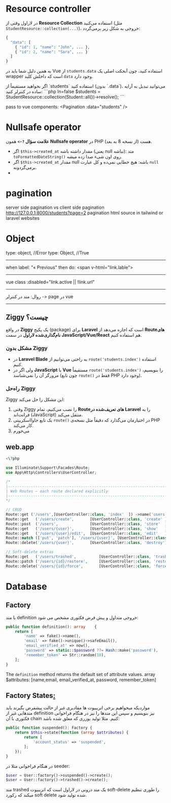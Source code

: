 # Resource controller
در لاراول وقتی از **Resource Collection** استفاده می‌کنید (مثل `StudentResource::collection(...)`)، خروجی به شکل زیر برمی‌گردد:
```php ln=false
{
  "data": [
    { "id": 1, "name": "John", ... },
    { "id": 2, "name": "Sara", ... }
  ]
}
```
به همین دلیل شما باید در Vue از `students.data` استفاده کنید، چون آبجکت اصلی یک wrapper است که داخلش کلید `data` وجود دارد. 
<p style="line-height: 0.2rem;"></p>
اگر بخواهید مستقیماً از `students` استفاده کنید (بدون `.data`)، می‌توانید تبدیل به آرایه ساده در کنترلر کنید:
```php ln=false
$students = StudentResource::collection(Student::all())->resolve();
```

pass to vue components: \<Pagination :data="students" />
# Nullsafe operator
**علامت سؤال `?->`** همون **Nullsafe operator** در PHP (از نسخه 8 به بعد) هست.
- اگر `$this->created_at` مقدار داشته باشه (یعنی null نباشه):  متد `toFormattedDateString()` روی اون شیء صدا زده میشه.
 - اگر `$this->created_at` مقدار null باشه:  هیچ خطایی نمی‌ده و کل عبارت `null` برمی‌گردونه.
 - 
# pagination
 server side pagination vs client side pagination
 http://127.0.0.1:8000/students?page=2
 pagination html source in tailwind or laravel websites
# Object
type: object, //Error
type: Object, //True





---
when label: "&laquo; Previous"    then do: \<span v-html="link.lable"></span>

---
vue class
:disabled="link.active || !link.url"

---
روال: متد در کنترلر -> page در vue

---
## Ziggy چیست؟
در واقع **Ziggy** یک پکیج (package) برای **Laravel** است که  اجازه  می‌دهد از **Routeهای نام‌گذاری‌شده لاراول** در سمت **JavaScript/Vue/React** هم استفاده کنیم.
### مشکل بدون Ziggy
- در **Laravel Blade** به راحتی می‌توانیم از `route('students.index')` استفاده کنیم.
- ولی اگر در **JavaScript** یا **Vue** مستقیماً `route('students.index')` را بنویسیم، مرورگر آن را نمی‌شناسد (چون تابع `route()` فقط در PHP وجود دارد).
### راه‌حل Ziggy
Ziggy این مشکل را حل می‌کند:
1. وقتی Ziggy را نصب می‌کنیم، تمام **Routeهای تعریف‌شده در Laravel** را به فرانت‌اند (JavaScript) منتقل می‌کند.
2. یک تابع جاوااسکریپتی `route()` در اختیارمان می‌گذارد که دقیقاً مثل نسخه‌ی PHP کار می‌کند.
3. می​​​​﻿⁠‌خورم

## web.app
```php  ln=false
<\?php 

use Illuminate\Support\Facades\Route;
use App\Http\Controllers\UserController;

/*
|--------------------------------------------------------------------------
| Web Routes – each route declared explicitly
|--------------------------------------------------------------------------
*/

// CRUD
Route::get ('/users',[UserController::class, 'index'  ]) ->name('users.index');    // list
Route::get   ('/users/create',       [UserController::class, 'create' ])->name('users.create');   // form
Route::post  ('/users',              [UserController::class, 'store'  ])->name('users.store');    // save
Route::get   ('/users/{user}',       [UserController::class, 'show'   ])->name('users.show');     // single
Route::get   ('/users/{user}/edit',  [UserController::class, 'edit'   ])->name('users.edit');     // form
Route::match (['put', 'patch'], '/users/{user}', [UserController::class, 'update' ])->name('users.update');   // update
Route::delete('/users/{user}',       [UserController::class, 'destroy'])->name('users.destroy');  // soft‑delete

// Soft‑delete extras
Route::get   ('/users/trashed',          [UserController::class, 'trashed'   ])->name('users.trashed');
Route::patch ('/users/{id}/restore',     [UserController::class, 'restore'   ])->name('users.restore');
Route::delete('/users/{id}/force',       [UserController::class, 'forceDelete'])->name('users.force');
```

# Database
## Factory
با متد definition خروجی متداول و پیش فرض فکتوری مشخص می شود:
```php ln=false
public function definition(): array    {        
	return [            
		'name' => fake()->name(),            
		'email' => fake()->unique()->safeEmail(),            
		'email_verified_at' => now(),            
		'password' => static::$password ??= Hash::make('password'),            
		'remember_token' => Str::random(10),        
	];    
}
```
The `definition` method returns the default set of attribute values.
array $attributes: \[name,email, email_verified_at, password, remember_token]

## Factory States[:](https://laravel.com/docs/12.x/eloquent-factories#factory-states)
مواردیکه میخواهیم برخی اتریبیوت ها مقادیری غیر از حالت پیشفرض بگیرند باید متدهایی غیر از definition نیز بنویسیم و سپس این متدها را نیز در هنگام فراخوانی فکتوری با آن chain کنیم. مثلا تولید یوزری که معلق شده باشد:
```php ln=false
public function suspended(): Factory {    
	return $this->state(function (array $attributes) {        
		return [
			'account_status' => 'suspended',
		];
	});
}
```

در هنگام فراخوانی مثلا در seeder:
```php ln=false
$user = User::factory()->suspended()->create();
$user = User::factory()->trashed()->create();
```
متد trashed یک متد درونی در لاراول است که اتریبیوت soft-delete را طوری تنظیم میکند که رکورد soft delete شده تولید شود.